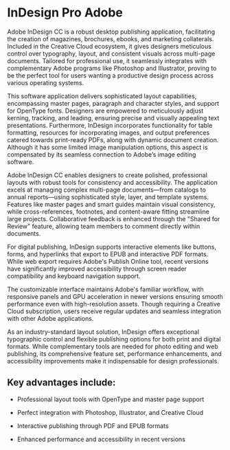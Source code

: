 # InDesign Pro Adobe 
Adobe InDesign CC is a robust desktop publishing application, facilitating the creation of magazines, brochures, ebooks, and marketing collaterals. Included in the Creative Cloud ecosystem, it gives designers meticulous control over typography, layout, and consistent visuals across multi-page documents. Tailored for professional use, it seamlessly integrates with complementary Adobe programs like Photoshop and Illustrator, proving to be the perfect tool for users wanting a productive design process across various operating systems.

This software application delivers sophisticated layout capabilities, encompassing master pages, paragraph and character styles, and support for OpenType fonts. Designers are empowered to meticulously adjust kerning, tracking, and leading, ensuring precise and visually appealing text presentations. Furthermore, InDesign incorporates functionality for table formatting, resources for incorporating images, and output preferences catered towards print-ready PDFs, along with dynamic document creation. Although it has some limited image manipulation options, this aspect is compensated by its seamless connection to Adobe’s image editing software.



Adobe InDesign CC enables designers to create polished, professional layouts with robust tools for consistency and accessibility. The application excels at managing complex multi-page documents—from catalogs to annual reports—using sophisticated style, layer, and template systems. Features like master pages and smart guides maintain visual consistency, while cross-references, footnotes, and content-aware fitting streamline large projects. Collaborative feedback is enhanced through the "Shared for Review" feature, allowing team members to comment directly within documents.

For digital publishing, InDesign supports interactive elements like buttons, forms, and hyperlinks that export to EPUB and interactive PDF formats. While web export requires Adobe's Publish Online tool, recent versions have significantly improved accessibility through screen reader compatibility and keyboard navigation support.

The customizable interface maintains Adobe's familiar workflow, with responsive panels and GPU acceleration in newer versions ensuring smooth performance even with high-resolution assets. Though requiring a Creative Cloud subscription, users receive regular updates and seamless integration with other Adobe applications.

As an industry-standard layout solution, InDesign offers exceptional typographic control and flexible publishing options for both print and digital formats. While complementary tools are needed for photo editing and web publishing, its comprehensive feature set, performance enhancements, and accessibility improvements make it indispensable for design professionals.

## Key advantages include:

- Professional layout tools with OpenType and master page support

- Perfect integration with Photoshop, Illustrator, and Creative Cloud

- Interactive publishing through PDF and EPUB formats

- Enhanced performance and accessibility in recent versions
